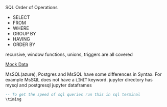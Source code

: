 SQL Order of Operations

- SELECT
- FROM
- WHERE
- GROUP BY
- HAVING
- ORDER BY

recursive, window functions, unions, triggers are all covered

[Mock Data](https://www.mockaroo.com/)

MsSQL(azure), Postgres and MsSQL have some differences in Syntax. For example
MsSQL does not have a `LIMIT` keyword.
jupyter directory has mysql and postgresql jupyter dataframes

```SQL
-- To get the speed of sql queries run this in sql terminal
\timing
```

